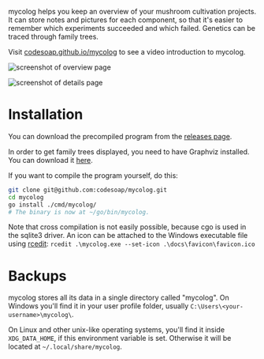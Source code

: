 mycolog helps you keep an overview of your mushroom cultivation
projects. It can store notes and pictures for each component, so that
it's easier to remember which experiments succeeded and which failed.
Genetics can be traced through family trees.

Visit [codesoap.github.io/mycolog](https://codesoap.github.io/mycolog/)
to see a video introduction to mycolog.

![screenshot of overview page](https://github.com/codesoap/mycolog/releases/download/v0.3.0/overview.png)

![screenshot of details page](https://github.com/codesoap/mycolog/releases/download/v0.3.0/details.png)

# Installation
You can download the precompiled program from the
[releases page](https://github.com/codesoap/mycolog/releases).

In order to get family trees displayed, you need to have Graphviz
installed. You can download it [here](https://graphviz.org/download/).

If you want to compile the program yourself, do this:

```bash
git clone git@github.com:codesoap/mycolog.git
cd mycolog
go install ./cmd/mycolog/
# The binary is now at ~/go/bin/mycolog.
```

Note that cross compilation is not easily possible, because cgo is
used in the sqlite3 driver. An icon can be attached to the Windows
executable file using [rcedit](https://github.com/electron/rcedit):
`rcedit .\mycolog.exe --set-icon .\docs\favicon\favicon.ico`

# Backups
mycolog stores all its data in a single directory called "mycolog".
On Windows you'll find it in your user profile folder, usually
`C:\Users\<your-username>\mycolog\`.

On Linux and other unix-like operating systems, you'll find it inside
`XDG_DATA_HOME`, if this environment variable is set. Otherwise it will
be located at `~/.local/share/mycolog`.
